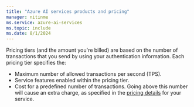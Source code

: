 ```yaml
---
title: "Azure AI services products and pricing"
manager: nitinme
ms.service: azure-ai-services
ms.topic: include
ms.date: 8/1/2024
---
```


Pricing tiers (and the amount you're billed) are based on the number of transactions that you send by using your authentication information. Each pricing tier specifies the:

* Maximum number of allowed transactions per second (TPS).
* Service features enabled within the pricing tier.
* Cost for a predefined number of transactions. Going above this number will cause an extra charge, as specified in the [pricing details](https://azure.microsoft.com/pricing/details/cognitive-services/custom-vision-service/) for your service.
